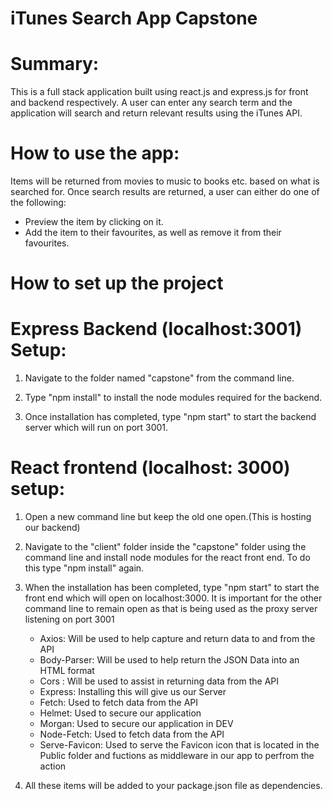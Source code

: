 # iTunes Search App Capstone



# Summary: 

This is a full stack application built using react.js and express.js for front and backend respectively. A user can enter any search term and 
the application will search and return relevant results using the iTunes API.

# How to use the app:

Items will be returned from movies to music to books etc. based on what is searched for.
Once search results are returned, a user can either do one of the following:

 - Preview the item by clicking on it.
 - Add the item to their favourites, as well as remove it from their favourites.

# How to set up the project
# Express Backend (localhost:3001) Setup: 


1. Navigate to the folder named "capstone" from the command line.

2. Type "npm install" to install the node modules required for the backend.

3. Once installation has completed, type "npm start" to start the backend server which will run on port 3001.


  # React frontend (localhost: 3000) setup:

1. Open a new command line but keep the old one open.(This is hosting our backend)

2. Navigate to the "client" folder inside the "capstone" folder using the command line and install node modules for the react front end.
To do this type "npm install" again.

3. When the installation has been completed, type "npm start" to start the front end which will open on localhost:3000.
It is important for the other command line to remain open as that is being used as the proxy server listening on port 3001

   - Axios: Will be used to help capture and return data to and from the API
   - Body-Parser: Will be used to help return the JSON Data into an HTML format
   - Cors : Will be used to assist in returning data from the API
   - Express: Installing this will give us our Server 
   - Fetch: Used to fetch data from the API
   - Helmet: Used to secure our application
   - Morgan: Used to secure our application in DEV
   - Node-Fetch: Used to fetch data from the API
   - Serve-Favicon: Used to serve the Favicon icon that is located in the Public folder and fuctions as middleware 
     in our app to perfrom the action

4. All these items will be added to your package.json file as dependencies.
